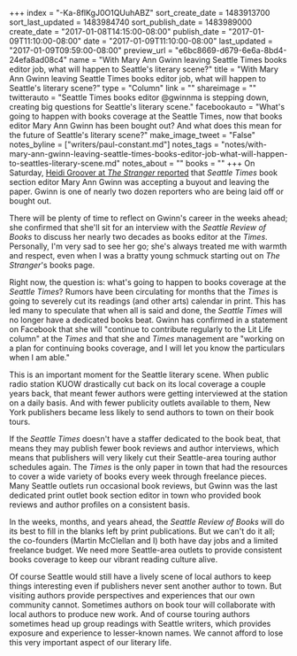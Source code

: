 +++
index = "-Ka-8flKgJ0O1QUuhABZ"
sort_create_date = 1483913700
sort_last_updated = 1483984740
sort_publish_date = 1483989000
create_date = "2017-01-08T14:15:00-08:00"
publish_date = "2017-01-09T11:10:00-08:00"
date = "2017-01-09T11:10:00-08:00"
last_updated = "2017-01-09T09:59:00-08:00"
preview_url = "e6bc8669-d679-6e6a-8bd4-24efa8ad08c4"
name = "With Mary Ann Gwinn leaving Seattle Times books editor job, what will happen to Seattle's literary scene?"
title = "With Mary Ann Gwinn leaving Seattle Times books editor job, what will happen to Seattle's literary scene?"
type = "Column"
link = ""
shareimage = ""
twitterauto = "Seattle Times books editor @gwinnma is stepping down, creating big questions for Seattle's literary scene."
facebookauto = "What's going to happen with books coverage at the Seattle Times, now that books editor Mary Ann Gwinn has been bought out? And what does this mean for the future of Seattle's literary scene?"
make_image_tweet = "False"
notes_byline = ["writers/paul-constant.md"]
notes_tags = "notes/with-mary-ann-gwinn-leaving-seattle-times-books-editor-job-what-will-happen-to-seattles-literary-scene.md"
notes_about = ""
books = ""
+++
On Saturday, [Heidi Groover at *The Stranger* reported](http://www.thestranger.com/slog/2017/01/07/24787891/after-buyouts-and-layoffs-nearly-two-dozen-people-will-leave-the-seattle-times-newsroom) that *Seattle Times* book section editor Mary Ann Gwinn was accepting a buyout and leaving the paper. Gwinn is one of nearly two dozen reporters who are being laid off or bought out.

There will be plenty of time to reflect on Gwinn's career in the weeks ahead; she confirmed that she'll sit for an interview with the *Seattle Review of Books* to discuss her nearly two decades as books editor at the *Times*. Personally, I'm very sad to see her go; she's always treated me with warmth and respect, even when I was a bratty young schmuck starting out on *The Stranger*'s books page.

Right now, the question is: what's going to happen to books coverage at the *Seattle Times*? Rumors have been circulating for months that the *Times* is going to severely cut its readings (and other arts) calendar in print. This has led many to speculate that when all is said and done, the *Seattle Times* will no longer have a dedicated books beat. Gwinn has confirmed in a statement on Facebook that she will "continue to contribute regularly to the Lit Life column" at the *Times* and that she and *Times* management are "working on a plan for continuing books coverage, and I will let you know the particulars when I am able."

This is an important moment for the Seattle literary scene. When public radio station KUOW drastically cut back on its local coverage a couple years back, that meant fewer authors were getting interviewed at the station on a daily basis. And with fewer publicity outlets available to them, New York publishers became less likely to send authors to town on their book tours.

If the *Seattle Times* doesn't have a staffer dedicated to the book beat, that means they may publish fewer book reviews and author interviews, which means that publishers will very likely cut their Seattle-area touring author schedules again. The *Times* is the only paper in town that had the resources to cover a wide variety of books every week through freelance pieces. Many Seattle outlets run occasional book reviews, but Gwinn was the last dedicated print outlet book section editor in town who provided book reviews and author profiles on a consistent basis.

In the weeks, months, and years ahead, the *Seattle Review of Books* will do its best to fill in the blanks left by print publications. But we can't do it all; the co-founders (Martin McClellan and I) both have day jobs and a limited freelance budget. We need more Seattle-area outlets to provide consistent books coverage to keep our vibrant reading culture alive.

Of course Seattle would still have a lively scene of local authors to keep things interesting even if publishers never sent another author to town. But visiting authors provide perspectives and experiences that our own community cannot. Sometimes authors on book tour will collaborate with local authors to produce new work. And of course touring authors sometimes head up group readings with Seattle writers, which provides exposure and experience to lesser-known names. We cannot afford to lose this very important aspect of our literary life.